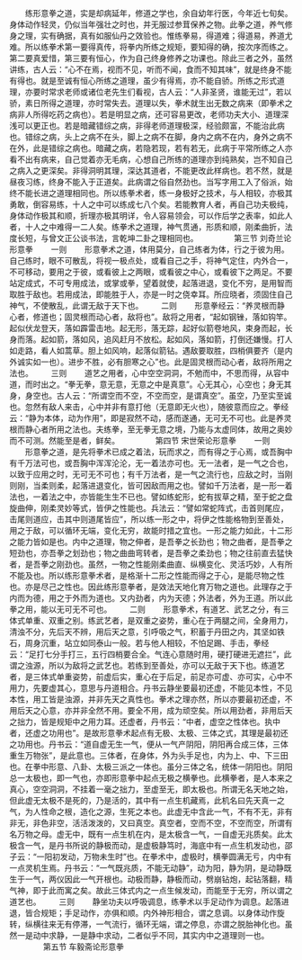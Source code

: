 <!-- { "loadSidebar": true } -->
　　练形意拳之道，实是却病延年，修道之学也，余自幼年行医，今年近七旬矣。身体动作轻灵，仍似当年强壮之时也，并无服过参茸保养之物。此拳之道，养气修身之理，实有确据，真有如服仙丹之效验也。惟练拳易，得道难；得道易，养道尤难。所以练拳术第一要得真传，将拳内所练之规矩，要知得的确，按次序而练之。第二要真爱惜，第三要有恒心，作为自己终身修养之功课也。除此三者之外，虽然讲练，古人云：“心不在焉，视而不见，听而不闻，食而不知其味”，就是终身不能有得也。就是至诚有恒心所练之道理，虽少有得焉，亦不能自骄。所练之形式道理，亦要时常求老师或诸位老先生们看视，古人云：“人非圣贤，谁能无过”，若以骄，素日所得之道理，亦时常失去。道理以失，拳术就生出无数之病来（即拳术之病非人所得吃药之病也）。若是明显之病，还可容易更改，老师功夫大小、道理深浅可以更正也。若是暗藏错综之病，非得老师道理极深，经验颇富，不能治此病也。错综之病，头上之病不在头，脚上之病不在脚，身内之病不在内，身外之病不在外，此是错综之病也。暗藏之病，若隐若现，若有若无，此病于平常所练之人亦看不出有病来，自己觉着亦无毛病，心想自己所练的道理亦到纯熟矣，岂不知自己之病入之更深矣。非得洞明其理，深达其道者，不能更改此样病也。若不然，就是昼夜习练，终身不能入于正道矣。此病谓之俗自然劲也。当写字用工入了俗派，始终不能长进之道理相同也。所以练拳术者，练一身极好之技术，与人相较，亦极其勇敢，倒容易练，十人之中可以练成七八个矣。若能教育人者，再自己功夫极纯，身体动作极其和顺，折理亦极其明详，令人容易领会，可以作后学之表率，如此人者，十人之中难得一二人矣。练拳术之道理，神气贯通，形质和顺，刚柔曲折，法度长短，与曾文正公谈书法，言乾坤二卦之理相同也。
　　
　　第三节 刘奇兰论形意拳
　　一则
　　形意拳术之道，体用莫分，自己练者为体，行之于彼为用。自己练时，眼不可散乱，将视一极点处，或看自己之手，将神气定住，内外合一，不可移动，要用之于彼，或看彼上之两眼，或看彼之中心，或看彼下之两足。不要站定成式，不可专用成法，或掌或拳，望着就使，起落进退，变化不穷，是用智而取胜于敌也。若用成法，即能胜于人，亦是一时之侥幸耳。所应晓者，须固住自己神气，不使散乱，此谓无敌于天下也。
　　二则
　　形意拳经云：“养灵根而静心者，修道也；固灵根而动心者，敌将也”。敌将之用者，“起如钢锉，落如钩竿。起似伏龙登天，落如霹雷击地。起无形，落无踪，起好似箭卷地风，束身而起，长身而落。起如箭，落如风，追风赶月不放松。起如风，落如箭，打倒还嫌慢。打人如走路，看人如蒿草。胆上如风响，起落似箭钻。遇敌要取胜，四梢俱要齐（是内外诚实如一也）。进步不胜，必有胆寒之心”也。此是固灵根而动心者，敌将所用之法也。
　　三则
　　道艺之用者，心中空空洞洞，不勉而中，不思而得，从容中道，而时出之。“拳无拳，意无意，无意之中是真意”。心无其心，心空也；身无其身，身空也。古人云：“所谓空而不空，不空而空，是谓真空”。虽空，乃至实至诚也。忽然有敌人来击，心中并非有意打他（无意即无火也），随彼意而应之。拳经云：“静为本体，动为作用”，即是寂然不动，感而遂通，无可无不可也。此是养灵根而静心者所用之法也。夫练拳，至无拳无意之境，乃能与太虚同体，故用之奥妙而不可测。然能至是者，鲜矣。
　　
　　第四节 宋世荣论形意拳
　　一则
　　形意拳之道，是先将拳术已成之着法，玩而求之，而有得之于心焉，或吾胸中有千万法可也，或吾胸中浑浑沦沦，无一着法亦可也。无一法者，是一气之合也，以致于应用之时，无可无不可也；有千万法者，是一气之流行也，应敌之时，当刚则刚，当柔则柔，起落进退变化，皆可因敌而用之也。譬如千万法者，是一形一着法也，一着法之中，亦皆能生生不已也。譬如练蛇形，蛇有拔草之精，至于蛇之盘旋曲伸，刚柔灵妙等式，皆伊之性能也。兵法云：“譬如常蛇阵式，击首则尾应，击尾则道应，击其中则道尾皆应”，所以练一形之中，将伊之性能格物到至善处，用之于敌，可以循环无端，变化无穷，故能时措之宜也。一形之能力如此，十二形之能力皆如是也。内中之道理，物之伸者，是吾拳之长劲也；物之曲者，是吾拳之短劲也，亦吾拳之划劲也；物之曲曲弯转者，是吾拳之柔劲也；物之往前直去猛快者，是吾拳之刚劲也。虽然，一物之性能刚柔曲直、纵横变化、灵活巧妙，人有所不能及也。所以练形意拳术者，是格渐十二形之性能而得之于心，是能尽物之性也。亦是尽己之性也。因此练形意拳者，是效法天地化育万物之道也。此理存之于内而为德，用之于外而为道也。又内劲者，内为天德；外法者，外为王道。所以此拳之用，能以无可无不可也。
　　二则
　　形意拳术，有道艺、武艺之分，有三体式单重、双重之别。练武艺者，是双重之姿势，重心在于两腿之间，全身用力，清浊不分，先后天不辨，用后天之意，引呼吸之气，积蓄于丹田之内，其坚如铁石，周身沉重，站立如同泰山一般。若与他人相较，不怕足踢、手击，拳经云：“足打七分手打三，五行四梢要合全。气连心意随时用，硬打硬进无遮拦”，此谓之浊源，所以为敌将之武艺也。若练到至善处，亦可以无敌于天下也。练道艺者，是三体式单重姿势，前虚后实，重心在于后足，前足亦可虚、亦可实，心中不用力，先要虚其心，意思与丹道相合。丹书云静坐要最初还虚，不能见本性，不见本性，用工皆是浊源，并非先天之真性也。拳术之理亦然，所以亦要最初还虚，不用后天之心意，亦并非全然不用。要全不用，成为顽空矣。所以用劲者，非用后天之拙力，皆是规矩中之用力耳。还虚者，丹书云：“中者，虚空之性体也。执中者，还虚之功用也”。是故形意拳术起点有无极、太极、三体之式，其理是最初还之功用也。丹书云：“道自虚无生一气，便从一气产阴阳，阴阳再合成三体，三体重生万物张”，是此意也。三体者，在身体，外为头手足也，内为上、中、下三田也。在拳中形意、八卦、太极三派之一体也。虽分三体之名，统体一阴阳也。阴阳总一太极也，即一气也，亦即形意拳中起点无极之横拳也。此横拳者，是人本来之真心，空空洞洞，不挂着一毫之拙力，至虚至无，即太极也。所谓无名天地之始，但此虚无太极不是死的，乃是活的，其中有一点生机藏焉，此机名曰先天真一之气，为人性命之根，造化之源，生死之本也。此虚无中含此一气，不有不无，非有非无，非色非空，活活泼泼的，又曰真空。真空者，空而不空，不空而空，所谓有名万物之母。虚无中，既有一点生机在内，是太极含一气，一自虚无兆质矣。此太极含一气，是丹书所说的静极而动，是虚极静笃时，海底中有一点生机发动也，邵子云：“一阳初发动，万物未生时”也。在拳术中，虚极时，横拳圆满无亏，内中有一点灵机生焉。丹书云：“一气既兆质，不能无动静”，动为阳，静为阴，是动静既生于一气，两仪因此一气开根也。动极而静，静极而动，劈崩钻炮，起钻落翻，精气神，即于此而寓之矣。故此三体式内之一点生候发动，而能至于无穷，所以谓之道艺也。
　　三则
　　静坐功夫以呼吸调息，练拳术以手足动作为调息。起落进退，皆合规矩；手足动作，亦俱和顺。内外神形相合，谓之息调。以身体动作旋转，纵横往来无有停滞，一气流行，循环无端，谓之停息，亦谓之脱胎神化也。虽然一是动中求静，一是静中求动，二者似乎不同，其实内中之道理则一也。
　　
　　第五节 车毅斋论形意拳
